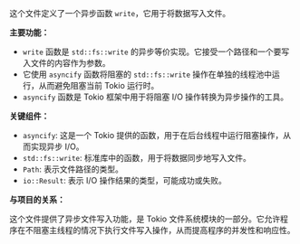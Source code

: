 这个文件定义了一个异步函数 `write`，它用于将数据写入文件。

**主要功能：**

*   `write` 函数是 `std::fs::write` 的异步等价实现。它接受一个路径和一个要写入文件的内容作为参数。
*   它使用 `asyncify` 函数将阻塞的 `std::fs::write` 操作在单独的线程池中运行，从而避免阻塞当前 Tokio 运行时。
*   `asyncify` 函数是 Tokio 框架中用于将阻塞 I/O 操作转换为异步操作的工具。

**关键组件：**

*   `asyncify`:  这是一个 Tokio 提供的函数，用于在后台线程中运行阻塞操作，从而实现异步 I/O。
*   `std::fs::write`:  标准库中的函数，用于将数据同步地写入文件。
*   `Path`:  表示文件路径的类型。
*   `io::Result`:  表示 I/O 操作结果的类型，可能成功或失败。

**与项目的关系：**

这个文件提供了异步文件写入功能，是 Tokio 文件系统模块的一部分。它允许程序在不阻塞主线程的情况下执行文件写入操作，从而提高程序的并发性和响应性。
